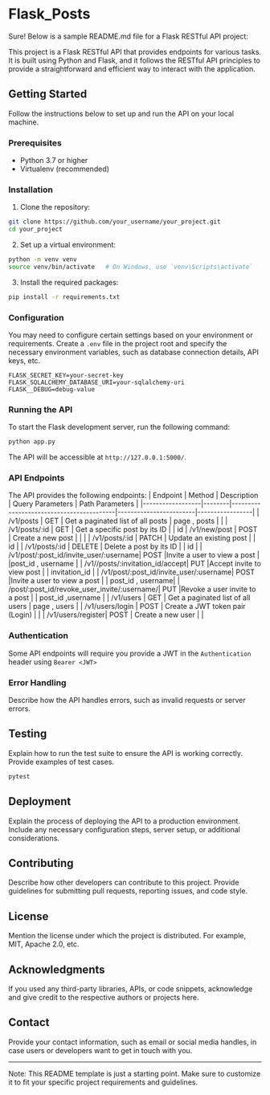 # Flask_Posts
Sure! Below is a sample README.md file for a Flask RESTful API project:

This project is a Flask RESTful API that provides endpoints for various tasks. It is built using Python and Flask, and it follows the RESTful API principles to provide a straightforward and efficient way to interact with the application.

## Getting Started

Follow the instructions below to set up and run the API on your local machine.

### Prerequisites

- Python 3.7 or higher
- Virtualenv (recommended)

### Installation

1. Clone the repository:

```bash
git clone https://github.com/your_username/your_project.git
cd your_project
```

2. Set up a virtual environment:

```bash
python -m venv venv
source venv/bin/activate   # On Windows, use `venv\Scripts\activate`
```

3. Install the required packages:

```bash
pip install -r requirements.txt
```

### Configuration

You may need to configure certain settings based on your environment or requirements. Create a `.env` file in the project root and specify the necessary environment variables, such as database connection details, API keys, etc.

```plaintext
FLASK_SECRET_KEY=your-secret-key
FLASK_SQLALCHEMY_DATABASE_URI=your-sqlalchemy-uri
FLASK__DEBUG=debug-value

```

### Running the API

To start the Flask development server, run the following command:

```bash
python app.py
```

The API will be accessible at `http://127.0.0.1:5000/`.

### API Endpoints

The API provides the following endpoints:
| Endpoint         | Method | Description                              | Query Parameters       | Path Parameters | 
|------------------|--------|------------------------------------------|------------------------|-----------------|
| /v1/posts       | GET    | Get a paginated list of all posts        | page , posts      |                      |
| /v1/posts/:id   | GET    | Get a specific post by its ID            |                        | id
| /v1/new/post       | POST   | Create a new post                        |                        |        |
| /v1/posts/:id   | PATCH    | Update an existing post                |                        | id |
| /v1/posts/:id   | DELETE | Delete a post by its ID                  |                        | id |
| /v1/post/:post_id/invite_user/:username| POST |Invite a user to view a post |                |post_id , username |
| /v1//posts/:invitation_id/accept| PUT |Accept invite to view post |                | invitation_id |
| /v1/post/:post_id/invite_user/:username| POST |Invite a user to view a post |                | post_id , username|
| /post/:post_id/revoke_user_invite/:username/| PUT |Revoke a user invite to a post |                | post_id ,username |
| /v1/users       | GET    | Get a paginated list of all users                  |   page , users           |
| /v1/users/login   | POST | Create a JWT token pair (Login)          |                         |
| /v1/users/register| POST   | Create a new user                      |                        |



### Authentication

Some API endpoints will require you provide a JWT in the ```Authentication``` header using ```Bearer <JWT>```
### Error Handling

Describe how the API handles errors, such as invalid requests or server errors.

## Testing

Explain how to run the test suite to ensure the API is working correctly. Provide examples of test cases.

```bash
pytest
```

## Deployment

Explain the process of deploying the API to a production environment. Include any necessary configuration steps, server setup, or additional considerations.

## Contributing

Describe how other developers can contribute to this project. Provide guidelines for submitting pull requests, reporting issues, and code style.

## License

Mention the license under which the project is distributed. For example, MIT, Apache 2.0, etc.

## Acknowledgments

If you used any third-party libraries, APIs, or code snippets, acknowledge and give credit to the respective authors or projects here.

## Contact

Provide your contact information, such as email or social media handles, in case users or developers want to get in touch with you.

---

Note: This README template is just a starting point. Make sure to customize it to fit your specific project requirements and guidelines.
